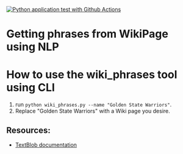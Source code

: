 [![Python application test with Github Actions](https://github.com/ChinSekYi/NLP/actions/workflows/main.yml/badge.svg)](https://github.com/ChinSekYi/NLP/actions/workflows/main.yml)
# Getting phrases from WikiPage using NLP

# How to use the wiki_phrases tool using CLI
1. run `python wiki_phrases.py --name "Golden State Warriors"`.  
2. Replace "Golden State Warriors" with a Wiki page you desire.

## Resources:
- <a href="https://textblob.readthedocs.io/en/dev/">TextBlob documentation</a>
